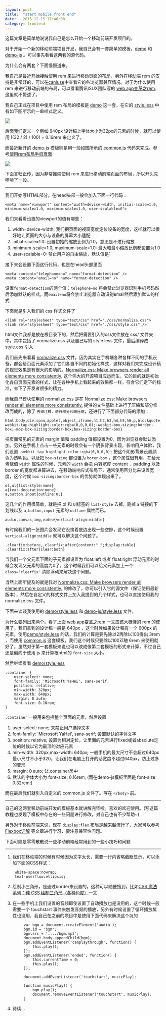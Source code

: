 ```yaml
---
layout: post
title:  "start mobile front end"
date:   2015-12-15 17:46:00
category: frontend
---
```


这篇文章是简单地说说我自己是怎么开始一个移动前端开发项目的。

对于开始一个新的移动前端项目开发，我自己会有一套简单的模板，[demo](https://github.com/cody1991/cody1991.github.io/tree/master/source/2015.12.15/demo/) 和 [demo-js](https://github.com/cody1991/cody1991.github.io/tree/master/source/2015.12.15/demo-js/) 。可以事先看看这两套的源代码。

为什么会有两套？下面慢慢道来。

我自己是最近开始接触使用 rem 来进行移动页面的布局，另外在移动端 rem 的支持是非常好的，可以在[caniuse](http://caniuse.com/#search=rem)中查看它的各浏览器兼容情况。对于为什么使用 rem 来进行移动前端的布局，可以看看腾讯ISUX团队写的 [web app变革之rem](http://isux.tencent.com/web-app-rem.html)，这里就不赘述了。

我自己正式在项目中使用 rem 布局的模板是 [demo](https://github.com/cody1991/cody1991.github.io/tree/master/source/2015.12.15/demo/) 这一套，在它的 [style.less](https://github.com/cody1991/cody1991.github.io/tree/master/source/2015.12.15/demo/css/style.less) 中有如下图所示的一串样式定义。

<img src="{{site.baseurl}}/source/2015.12.15/1.png">

后面我们定义一个例如 640px 设计稿上字体大小为32px的元素的时候，就可以使用 ((32 / 2) / 100) = 0.16rem 来定义了。

而最近新开的 [demo-js](https://github.com/cody1991/cody1991.github.io/tree/master/source/2015.12.15/demo-js/) 模板则是用一段如图所示的 [common.js](https://github.com/cody1991/cody1991.github.io/tree/master/source/2015.12.15/demo-js/js/common.js) 代码来完成。参考[使用rem布局手机页面](http://www.grycheng.com/?p=1249)

<img src="{{site.baseurl}}/source/2015.12.15/2.png">

下面言归正传，因为非常推崇使用 rem 来进行移动前端页面的布局，所以开头先啰嗦了一段。

------

我们开始写HTML部分，在head头部一般会加入下面一行代码：

	<meta name="viewport" content="width=device-width, initial-scale=1.0, minimum-scale=1.0, maximum-scale=1.0, user-scalable=0">

我们来看看设置的viewport的值有哪些：

1.  width=device-width: 我们把页面的视窗宽度定位设备的宽度，这样就可以很好地让页面的大小与设备的屏幕大小适配
2.  initial-scale=1.0: 设置初始的缩放比例为1.0，意思是不进行缩放
3.  minimum-scale=1.0, maximum-scale=1.0: 最大和最小缩放比例都设置为1.0
4.  user-scalable=0: 禁止用户的自由缩放，默认值是1

接下来会设置下面这行代码，也是在head头部里面

	<meta content="telephone=no" name="format-detection" />
	<meta content="email=no" name="format-detection" />

设置`format-detection`的两个值：`telephone=no` 将会禁止浏览器识别手机号码然后添加默认的样式，而`email=no`将会禁止浏览器自动识别email然后添加默认的样式

下面就是引入我们的 css 样式文件了

	<link rel="stylesheet" type="text/css" href="./css/normalize.css">
    <link rel="stylesheet" type="text/css" href="./css/style.css" />

html文件我都是放在根目录下的，然后把需要引入的css文件放在 css/ 文件夹中，其中包括了 normalize.css 以及自己写的 style.less 文件，最后编译成 style.css 引入

我们首先来看看 [normalize.css](https://github.com/cody1991/cody1991.github.io/tree/master/source/2015.12.15/demo/css/normalize.css) 文件。因为其实在手机端各种各样不同的手机设备，都会给页面元素添加了它们各自不同的初始化样式，这样对我们来完成设计稿的视觉效果是有很大的影响的。[Normalize.css: Make browsers render all elements more consistently.](http://necolas.github.io/normalize.css/) 这个伟大的开源项目应运而生，它的目的就是初始化各自页面元素的样式，让在各种手机上看起来的效果都一样，符合它们定下的标准，省下了开发者很多的精力。

而我自己模块使用的 [normalize.css](https://github.com/cody1991/cody1991.github.io/tree/master/source/2015.12.15/demo/css/normalize.css) 是在 [Normalize.css: Make browsers render all elements more consistently.](http://necolas.github.io/normalize.css/) 提供的文件基础上进行了压缩和部分修改而成的，除了 `去掉注释，进行部分代码压缩`，还进行了下面部分代码的添加：

	html,body,div,span,applet,object,iframe,h1,h2,h3,h4,h5,h6,p,blockquote,pre,a,abbr,acronym,address,big,cite,code,del,dfn,em,img,ins,kbd,q,s,samp,small,strike,strong,sub,sup,tt,var,b,u,i,center,dl,dt,dd,ol,ul,li,fieldset,form,label,legend,table,caption,tbody,tfoot,thead,tr,th,td,article,aside,canvas,details,embed,figure,figcaption,footer,header,hgroup,menu,nav,output,ruby,section,summary,time,mark,audio,video{padding:0;margin:0;-webkit-tap-highlight-color:rgba(0,0,0,0);-webkit-box-sizing:border-box;-moz-box-sizing:border-box;box-sizing:border-box}

把页面常见的元素的 margin 值和 padding 值都设置为0，因为浏览器会默认添加。另外在手机上点击一些元素的时候会有一个阴影背景出现，影响用户体验，我们设置 `-webkit-tap-highlight-color:rgba(0,0,0,0);` 把这个阴影背景设置颜色为透明色。以及把 `box-sizing` 都设置为 `borer-box` ，这个属性很有用，在给元素赋值 `width` 属性的时候，元素的 `width` 会把 内容宽度 content ，padding 以及 border 的宽度都进算进去，在移动端响应式布局下，通常使用百分比来设置宽度，这个时候 `box-sizing:border-box` 的优势就体现出来了。


	ol,ul{list-style:none}
	a{text-decoration:none}
	a,button,input{outline:0;}

这几个的作用很简单，就是把 ol 和 ul标签的 `list-style` 去掉，删掉 `a` 链接的下划线以及 `a,button,input` 元素的 `outline` 属性而已。

	audio,canvas,img,video{vertical-align:middle}

有时候我们的一张图片会发现它没挨着底边出现一些空隙，这个时候设置 `vertical-align:middle` 就可以解决这个问题了。

	.clearfix:before,.clearfix:after{content:" ";display:table}
	.clearfix:after{clear:both}

当我们一个父元素下面的子元素都设置为 float:left 或者 float:right 浮动元素的时候会发现父元素的高度为0了，这个时候我们可以给父元素加上一个 `class='clearfix'` 清除浮动来解决这个问题。

当然上面所提及的就是我对 [Normalize.css: Make browsers render all elements more consistently.](http://necolas.github.io/normalize.css/) 的修改了，你可以引入它的源文件（保证使用最新版本），然后在自定义的样式文件上加入我提到的几个样式，也可以直接使用我的 normalize.css 文件。

下面来谈谈我使用的 [demo/style.less](https://github.com/cody1991/cody1991.github.io/tree/master/source/2015.12.15/demo/css/style.less) 和 [demo-js/style.less](https://github.com/cody1991/cody1991.github.io/tree/master/source/2015.12.15/demo-js/css/style.less) 文件。

为什么要列出来两个。看了上面 [web app变革之rem](http://isux.tencent.com/web-app-rem.html) 一文应该大概懂的 rem 的使用了。我们拿到的设计稿一般是 640px ，这个时候如果设计稿有一个 600px 的元素，使用[demo/style.less](https://github.com/cody1991/cody1991.github.io/tree/master/source/2015.12.15/demo/css/style.less) 的话，我们的计算是要先除以2再除以100得出 3rem ，而使用 [common.js](https://github.com/cody1991/cody1991.github.io/tree/master/source/2015.12.15/demo-js/js/common.js) 这套模板，我们这个时候只要除以100邓触 6rem 来使用就好了。虽然对于第一套模板来说也可以改成像第二套模板的形式来计算，不过自己还是偏向于使用 js 来计算根html的 `font-size` 大小。

然后继续看看 [demo/style.less](https://github.com/cody1991/cody1991.github.io/tree/master/source/2015.12.15/demo/css/style.less)

	.container {
	    user-select: none;
	    font-family: 'Microsoft YaHei', sans-serif;
	    position: relative;
	    min-width: 320px;
	    max-width: 640px;
	    margin: 0 auto;
	    font-size: 0.16rem;
	}

`.container` 一般用来包括整个页面的元素，然后设置

1.  user-select: none; 来禁止用户选择文本
2.  font-family: 'Microsoft YaHei', sans-serif; 设置默认的字体文字
3.  position: relative; 设置为相对定位，让里面的元素进行fixed或者absolute定位的时候以它为最顶的对应元素
4.  min-width: 320px;max-width: 640px; 一般手机的最大尺寸不会超过640px最小尺寸不小于320，让我们在电脑上打开的话宽度不超过640px，防止过多的变形
5.  margin: 0 auto; 让.container居中
6.  默认的字体大小为 font-size: 0.16rem; (而在demo-js模板里面是 font-size: 0.32rem;)

而在最后我们就引入自定义的 common.js 文件了。写在 `</body>` 前。

------

自己的这两套移动前端开发的模板基本就讲解完毕啦。喜欢的欢迎使用。(写这篇教程也发现了模板中存在的一些问题进行修改，对自己也有不少帮助~)

另外对于移动前端来说，现在 `display:flex` 布局是越来越流行了，大家可以参考 [Flexbox详解](http://segmentfault.com/a/1190000002910324) 等文章进行学习，要注意兼容性问题。

下面可能是零零散散说一些移动前端经常用到的一些小技巧和问题

------

1. 我们在移动端的时候有时候因为文字太长，需要一行内省略截断显示，可以添加下面的CSS样式：

		white-space:nowrap;
		text-overflow:ellipsis;

2. 绘制小三角形，是通过border来设置的，这种可以随便搜到，比如[CSS 魔法系列：纯 CSS 绘制三角形（各种角度）](http://www.cnblogs.com/lhb25/p/css-and-css3-triangle.html)一文

3. 在一些手机上我们设置的音频即使设置了自动播放也是没用的，这个时候一般需要一个 touchstart 事件来触发音频的播放，另外有时候设置了循环播放属性也没用，我自己在之前的项目中是使用下面代码来解决这个坑的

		    var bgm = document.createElement('audio');
            bgm.id = 'bgm';
            bgm.src = '..../bgm.mp3';
            document.body.appendChild(bgm);
            bgm.addEventListener('canplaythrough', function() {
                this.play();
            });
            bgm.addEventListener('ended', function() {
                this.currentTime = 0;
                this.play();
            });

            document.addEventListener('touchstart', musicPlay);

            function musicPlay() {
                bgm.play();
                document.removeEventListener('touchstart', musicPlay);
            }

4. 待续...
